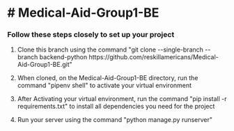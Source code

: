 <h1># Medical-Aid-Group1-BE</h1>
<h3>Follow these steps closely to set up your project</h3>
<ol>
	<li><p>Clone this branch using the command "git clone --single-branch --branch backend-python https://github.com/reskillamericans/Medical-Aid-Group1-BE.git"</p> </li>
	<li> <p>When cloned, on the Medical-Aid-Group1-BE directory, run the command  "pipenv shell" to activate your virtual environment</p> </li>
	<li><p>After Activating your virtual environment, run the command "pip install -r requirements.txt" to install all dependencies you need for the project</p> </li>
	<li> <p>Run your server using the command "python manage.py runserver"</p> </li>
</ol>
